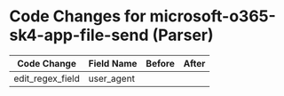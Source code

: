 # Code Changes for microsoft-o365-sk4-app-file-send (Parser)

| Code Change | Field Name | Before | After |
|-------------|------------|--------|-------|
| edit_regex_field | user_agent |  |  |